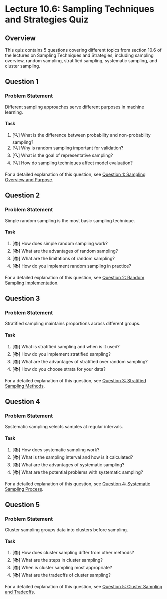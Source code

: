 # Lecture 10.6: Sampling Techniques and Strategies Quiz

## Overview
This quiz contains 5 questions covering different topics from section 10.6 of the lectures on Sampling Techniques and Strategies, including sampling overview, random sampling, stratified sampling, systematic sampling, and cluster sampling.

## Question 1

### Problem Statement
Different sampling approaches serve different purposes in machine learning.

#### Task
1. [🔍] What is the difference between probability and non-probability sampling?
2. [🔍] Why is random sampling important for validation?
3. [🔍] What is the goal of representative sampling?
4. [🔍] How do sampling techniques affect model evaluation?

For a detailed explanation of this question, see [Question 1: Sampling Overview and Purpose](L10_6_1_explanation.md).

## Question 2

### Problem Statement
Simple random sampling is the most basic sampling technique.

#### Task
1. [📚] How does simple random sampling work?
2. [📚] What are the advantages of random sampling?
3. [📚] What are the limitations of random sampling?
4. [📚] How do you implement random sampling in practice?

For a detailed explanation of this question, see [Question 2: Random Sampling Implementation](L10_6_2_explanation.md).

## Question 3

### Problem Statement
Stratified sampling maintains proportions across different groups.

#### Task
1. [📚] What is stratified sampling and when is it used?
2. [📚] How do you implement stratified sampling?
3. [📚] What are the advantages of stratified over random sampling?
4. [📚] How do you choose strata for your data?

For a detailed explanation of this question, see [Question 3: Stratified Sampling Methods](L10_6_3_explanation.md).

## Question 4

### Problem Statement
Systematic sampling selects samples at regular intervals.

#### Task
1. [📚] How does systematic sampling work?
2. [📚] What is the sampling interval and how is it calculated?
3. [📚] What are the advantages of systematic sampling?
4. [📚] What are the potential problems with systematic sampling?

For a detailed explanation of this question, see [Question 4: Systematic Sampling Process](L10_6_4_explanation.md).

## Question 5

### Problem Statement
Cluster sampling groups data into clusters before sampling.

#### Task
1. [📚] How does cluster sampling differ from other methods?
2. [📚] What are the steps in cluster sampling?
3. [📚] When is cluster sampling most appropriate?
4. [📚] What are the tradeoffs of cluster sampling?

For a detailed explanation of this question, see [Question 5: Cluster Sampling and Tradeoffs](L10_6_5_explanation.md).
